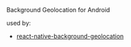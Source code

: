 Background Geolocation for Android

used by:

* [react-native-background-geolocation](https://github.com/gennadysx/react-native-background-geolocation)
